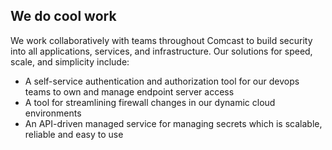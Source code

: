 ## We do cool work

We work collaboratively with teams throughout Comcast to build security into all applications, services, and
infrastructure.  Our solutions for speed, scale, and simplicity include:

* A self-service authentication and authorization tool for our devops teams to own and manage endpoint server access
* A tool for streamlining firewall changes in our dynamic cloud environments 
* An API-driven managed service for managing secrets which is  scalable, reliable and easy to use

